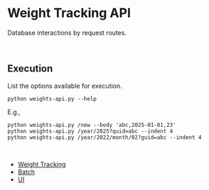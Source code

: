 # Weight Tracking API

Database interactions by request routes.

<br/>

## Execution

List the options available for execution.

`python weights-api.py --help`

E.g.,

```
python weights-api.py /new --body 'abc,2025-01-01,23' 
python weights-api.py /year/2025?quid=abc --indent 4
python weights-api.py /year/2022/month/02?guid=abc --indent 4
```

<br/>

- [Weight Tracking](../)
- [Batch](../batch/)
- [UI](../ui/)


